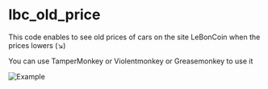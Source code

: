 # lbc_old_price

This code enables to see old prices of cars on the site LeBonCoin when the prices lowers (↘)

You can use TamperMonkey or Violentmonkey or Greasemonkey to use it

![Example](https://i.ibb.co/V3CB456/Capture-d-cran-2023-09-05-185356.png)
